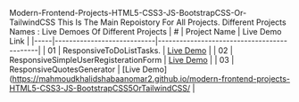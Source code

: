 Modern-Frontend-Projects-HTML5-CSS3-JS-BootstrapCSS-Or-TailwindCSS
This Is The Main Repoistory For All Projects.
Different Projects Names : Live Demoes Of Different Projects
| #   | Project Name               | Live Demo Link                            |
|-----|----------------------------|--------------------------------------------|
| 01  | ResponsiveToDoListTasks.            | [Live Demo](https://mahmoudkhalidshabaanomar2.github.io/modern-frontend-projects-HTML5-CSS3-JS-BootstrapCSS5OrTailwindCSS/ResponsiveTodoList/)       |
| 02  | ResponsiveSimpleUserRegisterationForm        | [Live Demo](https://mahmoudkhalidshabaanomar2.github.io/modern-frontend-projects-HTML5-CSS3-JS-BootstrapCSS5OrTailwindCSS/ResponsiveSimpleUserRegisterationForm/)       |
| 03  | ResponsiveQuotesGenerator        | [Live Demo](https://mahmoudkhalidshabaanomar2.github.io/modern-frontend-projects-HTML5-CSS3-JS-BootstrapCSS5OrTailwindCSS/       |
